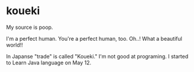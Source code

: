 # koueki
My source is poop.

I'm a perfect human.
You're a perfect human, too.
Oh..! What a beautiful world!!

In Japanse "trade" is called "Koueki."
I'm not good at programing.
I started to Learn Java language on May 12.
